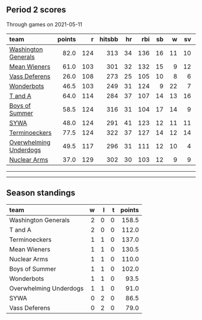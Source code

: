 

## Period 2 scores

Through games on 2021-05-11


|team                                              | points|   r| hitsbb| hr| rbi| sb|  w| sv|  so|   era|  whip|
|:-------------------------------------------------|------:|---:|------:|--:|---:|--:|--:|--:|---:|-----:|-----:|
|[Washington Generals](./washingtongenerals)       |   82.0| 124|    313| 34| 136| 16| 11| 10| 266| 2.963| 0.983|
|[Mean Wieners](./meanwieners)                     |   61.0| 103|    301| 32| 132| 15|  9| 12| 193| 2.830| 1.138|
|[Vass Deferens](./vassdeferens)                   |   26.0| 108|    273| 25| 105| 10|  8|  6| 183| 3.636| 1.244|
|[Wonderbots](./wonderbots)                        |   46.5| 103|    249| 31| 124|  9| 22|  7| 174| 3.072| 1.050|
|[T and A](./tanda)                                |   64.0| 114|    284| 37| 107| 14| 13| 16| 251| 3.746| 1.086|
|[Boys of Summer](./boysofsummer)                  |   58.5| 124|    316| 31| 104| 17| 14|  9| 213| 4.306| 1.220|
|[SYWA](./sywa)                                    |   48.0| 124|    291| 41| 123| 12| 11| 11| 153| 4.318| 1.269|
|[Terminoeckers](./terminoeckers)                  |   77.5| 124|    322| 37| 127| 14| 12| 14| 223| 3.469| 1.094|
|[Overwhelming Underdogs](./overwhelmingunderdogs) |   49.5| 117|    296| 31| 111| 12| 10|  4| 213| 3.545| 1.045|
|[Nuclear Arms](./nucleararms)                     |   37.0| 129|    302| 30| 103| 12|  9|  9| 171| 4.050| 1.288|

* * *
* * *

## Season standings


|team                   |  w|  l|  t| points|
|:----------------------|--:|--:|--:|------:|
|Washington Generals    |  2|  0|  0|  158.5|
|T and A                |  2|  0|  0|  112.0|
|Terminoeckers          |  1|  1|  0|  137.0|
|Mean Wieners           |  1|  1|  0|  130.5|
|Nuclear Arms           |  1|  1|  0|  110.0|
|Boys of Summer         |  1|  1|  0|  102.0|
|Wonderbots             |  1|  1|  0|   93.5|
|Overwhelming Underdogs |  1|  1|  0|   91.0|
|SYWA                   |  0|  2|  0|   86.5|
|Vass Deferens          |  0|  2|  0|   79.0|


